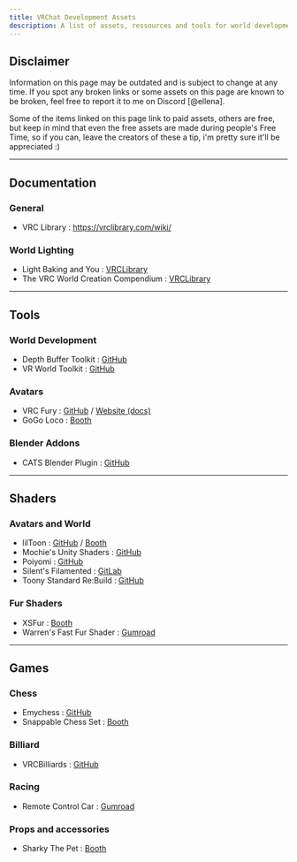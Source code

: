```yaml
---
title: VRChat Development Assets
description: A list of assets, ressources and tools for world development that are compatible with the VRChat's SDK or are useful when working on VRChat related stuff.
---
```


## Disclaimer

Information on this page may be outdated and is subject to change at any time. If you spot any broken links or some assets on this page are known to be broken, feel free to report it to me on Discord [@ellena].

Some of the items linked on this page link to paid assets, others are free, but keep in mind that even the free assets are made during people's Free Time, so if you can, leave the creators of these a tip, i'm pretty sure it'll be appreciated :)

---

## Documentation
### General
- VRC Library : https://vrclibrary.com/wiki/

### World Lighting
- Light Baking and You : [VRCLibrary](https://vrclibrary.com/wiki/books/light-baking-and-you)
- The VRC World Creation Compendium : [VRCLibrary](https://vrclibrary.com/wiki/books/the-vrchat-creation-compendium)

---

## Tools

### World Development
- Depth Buffer Toolkit : [GitHub](https://github.com/Varneon/VUdon-DepthBufferToolkit)
- VR World Toolkit : [GitHub](https://github.com/oneVR/VRWorldToolkit)

### Avatars
- VRC Fury : [GitHub](https://github.com/VRCFury/VRCFury) / [Website (docs)](https://vrcfury.com/) 
- GoGo Loco : [Booth](https://booth.pm/en/items/3290806)

### Blender Addons
- CATS Blender Plugin : [GitHub](https://github.com/absolute-quantum/cats-blender-plugin)

---

## Shaders

### Avatars and World
- lilToon :  [GitHub](https://lilxyzw.github.io/lilToon/#/) / [Booth](https://lilxyzw.booth.pm/items/3087170)
- Mochie's Unity Shaders : [GitHub](https://github.com/MochiesCode/Mochies-Unity-Shaders)
- Poiyomi : [GitHub](https://github.com/poiyomi/PoiyomiToonShader)
- Silent's Filamented : [GitLab](https://gitlab.com/s-ilent/filamented)
- Toony Standard Re:Build : [GitHub](https://github.com/VRLabs/Toony-Standard-Rebuild)


### Fur Shaders
- XSFur : [Booth](https://xiexe.booth.pm/items/1084711)
- Warren's Fast Fur Shader : [Gumroad](https://warrenwolfy.gumroad.com/l/atntv)

---

## Games

### Chess
- Emychess : [GitHub](https://github.com/emymin/EmyChess)
- Snappable Chess Set : [Booth](https://vowgan.booth.pm/items/4094239)

### Billiard
- VRCBilliards : [GitHub](https://github.com/VRCBilliards/vrcbce)

### Racing
- Remote Control Car : [Gumroad](https://1029chris.gumroad.com/l/vrchat-rc-car)

### Props and accessories
- Sharky The Pet : [Booth](https://booth.pm/en/items/4815029)